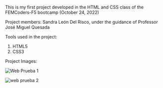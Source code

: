 This is my first project developed in the HTML and CSS class of the FEMCoders-F5 bootcamp (October 24, 2022)

Project members:
Sandra León Del Risco, under the guidance of Professor José Miguel Quesada

Tools used in the project:
1) HTML5
2) CSS3

Project Images:

![Web Prueba 1](https://user-images.githubusercontent.com/116546588/198879454-697dff3d-3268-4d41-9852-6850130fdc00.png)


![web prueba 2](https://user-images.githubusercontent.com/116546588/198879464-a3b4271d-3c9b-4be1-821c-819938a62ffb.png)
